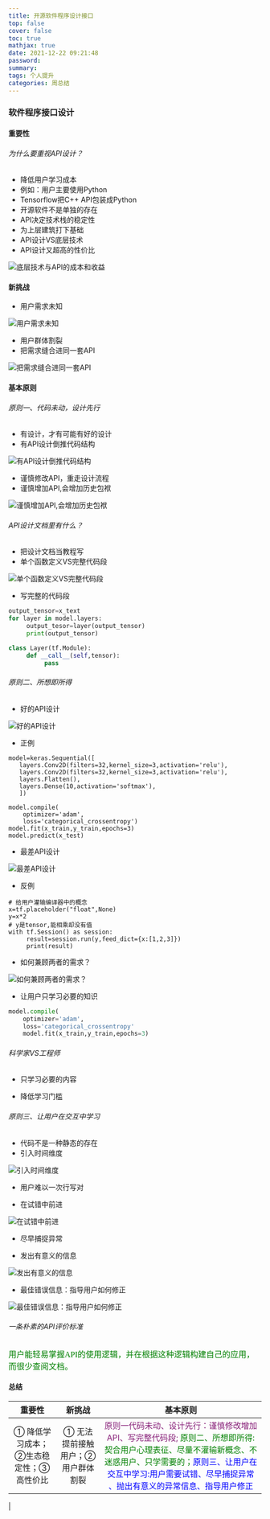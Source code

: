 ```yaml
---
title: 开源软件程序设计接口
top: false
cover: false
toc: true
mathjax: true
date: 2021-12-22 09:21:48
password:
summary:
tags: 个人提升
categories: 周总结
---
```

### 软件程序接口设计

#### 重要性

###### 为什么要重视API设计？

- 降低用户学习成本
- 例如：用户主要使用Python
- Tensorflow把C++ API包装成Python
- 开源软件不是单独的存在
- API决定技术栈的稳定性
- 为上层建筑打下基础
- API设计VS底层技术
- API设计又超高的性价比

![底层技术与API的成本和收益](https://s2.loli.net/2021/12/22/wFuKEHpdiYh38rx.jpg)

#### 新挑战

- 用户需求未知

![用户需求未知](https://s2.loli.net/2021/12/22/i7I15H8w2LZklmG.jpg)

- 用户群体割裂
- 把需求缝合进同一套API

![把需求缝合进同一套API](https://s3.bmp.ovh/imgs/2021/12/fe635741eb6c13a1.jpg)

#### 基本原则

###### 原则一、代码未动，设计先行

- 有设计，才有可能有好的设计
- 有API设计倒推代码结构

![有API设计倒推代码结构](https://s3.bmp.ovh/imgs/2021/12/fcf3e83496a5f9bf.jpg)

- 谨慎修改API，重走设计流程
- 谨慎增加API,会增加历史包袱

![谨慎增加API,会增加历史包袱](https://s3.bmp.ovh/imgs/2021/12/3e2ed7cfae96ac22.jpg)

###### API设计文档里有什么？

- 把设计文档当教程写
- 单个函数定义VS完整代码段

![单个函数定义VS完整代码段](https://s3.bmp.ovh/imgs/2021/12/c3e36dd690570b36.jpg)

- 写完整的代码段

```Python
output_tensor=x_text
for layer in model.layers:
     output_tesor=layer(output_tensor)
     print(output_tensor)

class Layer(tf.Module):
     def __call__(self,tensor):
          pass
 ```

###### 原则二、所想即所得

- 好的API设计

![好的API设计](https://s3.bmp.ovh/imgs/2021/12/21c079e686cc3ad8.jpg)

- 正例

```Keras Model
model=keras.Sequential([
   layers.Conv2D(filters=32,kernel_size=3,activation='relu'),
   layers.Conv2D(filters=32,kernel_size=3,activation='relu'),
   layers.Flatten(),
   layers.Dense(10,activation='softmax'),
   ])

model.compile(
    optimizer='adam',
    loss='categorical_crossentropy')
model.fit(x_train,y_train,epochs=3)
model.predict(x_test)
 ```

- 最差API设计

![最差API设计](https://s3.bmp.ovh/imgs/2021/12/0a88c67bfb704d87.jpg)

- 反例

```TF1 Tensor
# 给用户灌输编译器中的概念
x=tf.placeholder("float",None)
y=x*2
# y是tensor,能相乘却没有值
with tf.Session() as session:
     result=session.run(y,feed_dict={x:[1,2,3]})
     print(result)
 ```

- 如何兼顾两者的需求？

![如何兼顾两者的需求？](https://s3.bmp.ovh/imgs/2021/12/ccd4299d550de3de.jpg)

- 让用户只学习必要的知识

```Python
model.compile(
    optimizer='adam',
    loss='categorical_crossentropy'
    model.fit(x_train,y_train,epochs=3)
 ```

###### 科学家VS工程师

- 只学习必要的内容

- 降低学习门槛

###### 原则三、让用户在交互中学习

- 代码不是一种静态的存在
- 引入时间维度

![引入时间维度](https://s3.bmp.ovh/imgs/2021/12/985d5cda5f5c808c.jpg)

- 用户难以一次行写对

- 在试错中前进

![在试错中前进](https://s3.bmp.ovh/imgs/2021/12/81c43d03f6e79e8c.jpg)

- 尽早捕捉异常

- 发出有意义的信息

![发出有意义的信息](https://s2.loli.net/2021/12/22/IXUTmvY6wqSuPZO.jpg)

- 最佳错误信息：指导用户如何修正

![最佳错误信息：指导用户如何修正](https://s2.loli.net/2021/12/22/yZ23Bm9bpnEfGTN.jpg)

###### 一条朴素的API评价标准

<font face="逐浪立楷" color=green size=3>用户能轻易掌握API的使用逻辑，并在根据这种逻辑构建自己的应用，而很少查阅文档。</font>

#### 总结

|重要性|新挑战|基本原则|
|:---:|:---:|:---:|
|① 降低学习成本；②生态稳定性；③高性价比|① 无法提前接触用户；② 用户群体割裂|<font color= #871F78>原则一代码未动、设计先行：谨慎修改增加API、写完整代码段; </font><font color=#008000>原则二、所想即所得:契合用户心理表征、尽量不灌输新概念、不迷惑用户、只学需要的；</font><font color=Blue>原则三、让用户在交互中学习:用户需要试错、尽早捕捉异常 、抛出有意义的异常信息、指导用户修正</font>
|
